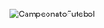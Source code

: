 ![CampeonatoFutebol](https://user-images.githubusercontent.com/93839166/183752316-0dbb9218-95aa-4d69-9fd3-cf58f768a2b2.jpg)
